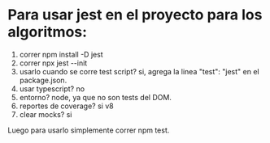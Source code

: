 # Para usar jest en el proyecto para los algoritmos:

1) correr npm install -D jest
2) correr npx jest --init
3) usarlo cuando se corre test script? si, agrega la linea   "test": "jest" en el package.json.
4) usar typescript? no
5) entorno? node, ya que no son tests del DOM.
6) reportes de coverage? si v8
7) clear mocks? si

Luego para usarlo simplemente correr npm test.